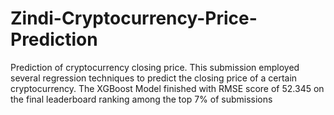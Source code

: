 # Zindi-Cryptocurrency-Price-Prediction
Prediction of cryptocurrency closing price.
This submission employed several regression techniques to predict the closing price of a certain cryptocurrency.
The XGBoost Model finished with RMSE score of 52.345 on the final leaderboard ranking among the top 7% of submissions
